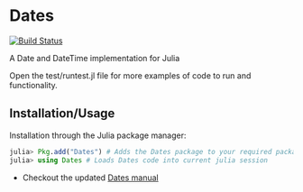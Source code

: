 # Dates

[![Build Status](https://travis-ci.org/quinnj/Dates.jl.png)](https://travis-ci.org/quinnj/Dates.jl)


A Date and DateTime implementation for Julia

Open the test/runtest.jl file for more examples of code to run and functionality.

Installation/Usage
--
Installation through the Julia package manager:
```julia
julia> Pkg.add("Dates") # Adds the Dates package to your required packages list; installs package
julia> using Dates # Loads Dates code into current julia session
```


* Checkout the updated [Dates manual](https://github.com/quinnj/Dates.jl/wiki/Dates-Documentation)
